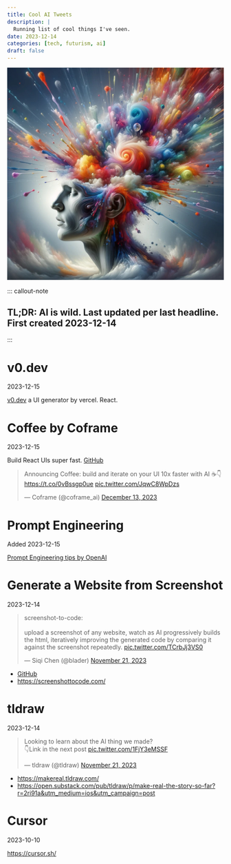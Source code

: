 ```yaml
---
title: Cool AI Tweets
description: |
  Running list of cool things I've seen. 
date: 2023-12-14
categories: [tech, futurism, ai]
draft: false
---
```


![](../img/dalle-ai.jpeg) 

::: callout-note
## TL;DR: AI is wild. Last updated per last headline. First created 2023-12-14
:::

# v0.dev

2023-12-15

[v0.dev](v0.dev) a UI generator by vercel. React. 

# Coffee by Coframe

2023-12-15

Build React UIs super fast. [GitHub](https://t.co/0vBssgp0ue)

<blockquote class="twitter-tweet"><p lang="en" dir="ltr">Announcing Coffee: build and iterate on your UI 10x faster with AI ☕️👇<a href="https://t.co/0vBssgp0ue">https://t.co/0vBssgp0ue</a> <a href="https://t.co/JqwC8WpDzs">pic.twitter.com/JqwC8WpDzs</a></p>&mdash; Coframe (@coframe_ai) <a href="https://twitter.com/coframe_ai/status/1735069815566631054?ref_src=twsrc%5Etfw">December 13, 2023</a></blockquote> <script async src="https://platform.twitter.com/widgets.js" charset="utf-8"></script>

# Prompt Engineering

Added 2023-12-15

[Prompt Engineering tips by OpenAI](https://platform.openai.com/docs/guides/prompt-engineering/prompt-engineering)


# Generate a Website from Screenshot 

2023-12-14

<blockquote class="twitter-tweet"><p lang="en" dir="ltr">screenshot-to-code: <br><br>upload a screenshot of any website, watch as AI progressively builds the html, iteratively improving the generated code by comparing it against the screenshot repeatedly. <a href="https://t.co/TCrbJj3VS0">pic.twitter.com/TCrbJj3VS0</a></p>&mdash; Siqi Chen (@blader) <a href="https://twitter.com/blader/status/1727105236811366669?ref_src=twsrc%5Etfw">November 21, 2023</a></blockquote> <script async src="https://platform.twitter.com/widgets.js" charset="utf-8"></script>

- [GitHub](https://github.com/abi/screenshot-to-code)
- https://screenshottocode.com/


# tldraw

2023-12-14

<blockquote class="twitter-tweet"><p lang="en" dir="ltr">Looking to learn about the AI thing we made?<br>👇Link in the next post <a href="https://t.co/1FjY3eMSSF">pic.twitter.com/1FjY3eMSSF</a></p>&mdash; tldraw (@tldraw) <a href="https://twitter.com/tldraw/status/1726900678851719601?ref_src=twsrc%5Etfw">November 21, 2023</a></blockquote> <script async src="https://platform.twitter.com/widgets.js" charset="utf-8"></script>

- https://makereal.tldraw.com/
- https://open.substack.com/pub/tldraw/p/make-real-the-story-so-far?r=2ri91a&utm_medium=ios&utm_campaign=post


# Cursor
2023-10-10

https://cursor.sh/
 
